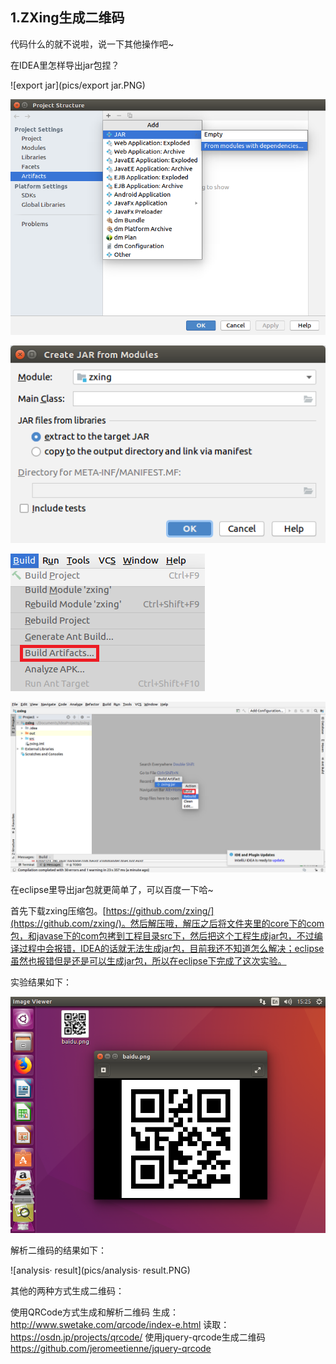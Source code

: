 ## 1.ZXing生成二维码

代码什么的就不说啦，说一下其他操作吧~

在IDEA里怎样导出jar包捏？

![export jar](pics/export jar.PNG)

![jar2](pics/jar2.png)

![jar3](pics/jar3.png)

![jar4](pics/jar6.PNG)

![jar7](pics/jar7.png)

在eclipse里导出jar包就更简单了，可以百度一下哈~

首先下载zxing压缩包。[https://github.com/zxing/](https://github.com/zxing/)。然后解压哦，解压之后将文件夹里的core下的com包，和javase下的com包拷到工程目录src下，然后把这个工程生成jar包，不过编译过程中会报错，IDEA的话就无法生成jar包，目前我还不知道怎么解决；eclipse虽然也报错但是还是可以生成jar包，所以在eclipse下完成了这次实验。

实验结果如下：

![QRcodeTest](pics/QRcodeTest.png)

解析二维码的结果如下：

![analysis· result](pics/analysis· result.PNG)

其他的两种方式生成二维码：

使用QRCode方式生成和解析二维码
生成：http://www.swetake.com/qrcode/index-e.html
读取：https://osdn.jp/projects/qrcode/
使用jquery-qrcode生成二维码
https://github.com/jeromeetienne/jquery-qrcode